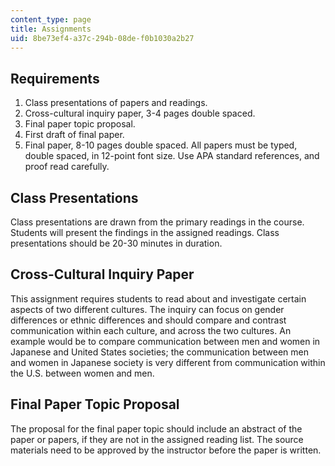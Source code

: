 ```yaml
---
content_type: page
title: Assignments
uid: 8be73ef4-a37c-294b-08de-f0b1030a2b27
---
```


Requirements
------------

1.  Class presentations of papers and readings.
2.  Cross-cultural inquiry paper, 3-4 pages double spaced.
3.  Final paper topic proposal.
4.  First draft of final paper.
5.  Final paper, 8-10 pages double spaced. All papers must be typed, double spaced, in 12-point font size. Use APA standard references, and proof read carefully.

Class Presentations
-------------------

Class presentations are drawn from the primary readings in the course. Students will present the findings in the assigned readings. Class presentations should be 20-30 minutes in duration.

Cross-Cultural Inquiry Paper
----------------------------

This assignment requires students to read about and investigate certain aspects of two different cultures. The inquiry can focus on gender differences or ethnic differences and should compare and contrast communication within each culture, and across the two cultures. An example would be to compare communication between men and women in Japanese and United States societies; the communication between men and women in Japanese society is very different from communication within the U.S. between women and men.

Final Paper Topic Proposal
--------------------------

The proposal for the final paper topic should include an abstract of the paper or papers, if they are not in the assigned reading list. The source materials need to be approved by the instructor before the paper is written.
